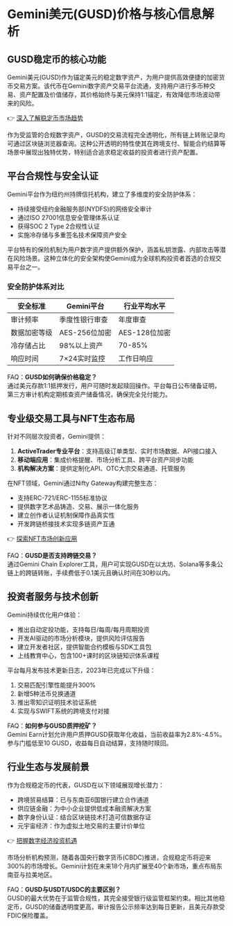 # Gemini美元(GUSD)价格与核心信息解析

## GUSD稳定币的核心功能
Gemini美元(GUSD)作为锚定美元的稳定数字资产，为用户提供高效便捷的加密货币交易方案。该代币在Gemini数字资产交易平台流通，支持用户进行多币种交易、资产配置及价值储存，其价格始终与美元保持1:1锚定，有效降低市场波动带来的风险。

👉 [深入了解稳定币市场趋势](https://bit.ly/okx_welcome)

作为受监管的合规数字资产，GUSD的交易流程完全透明化，所有链上转账记录均可通过区块链浏览器查询。这种公开透明的特性使其在跨境支付、智能合约结算等场景中展现出独特优势，特别适合追求稳定收益的投资者进行资产配置。

## 平台合规性与安全认证
Gemini平台作为纽约州持牌信托机构，建立了多维度的安全防护体系：
- 持续接受纽约金融服务部(NYDFS)的网络安全审计
- 通过ISO 27001信息安全管理体系认证
- 获得SOC 2 Type 2合规性认证
- 实施冷存储与多重签名技术保障资产安全

平台特有的保险机制为用户数字资产提供额外保护，涵盖私钥泄露、内部攻击等潜在风险场景。这种立体化的安全架构使Gemini成为全球机构投资者首选的合规交易平台之一。

### 安全防护体系对比
| 安全标准        | Gemini平台       | 行业平均水平   |
|-----------------|------------------|----------------|
| 审计频率        | 季度性银行审查   | 年度审查       |
| 数据加密等级    | AES-256位加密    | AES-128位加密  |
| 冷存储占比      | 98%以上资产      | 70-85%         |
| 响应时间        | 7×24实时监控     | 工作日响应     |

FAQ：**GUSD如何确保价格稳定？**  
通过美元存款1:1抵押发行，用户可随时发起赎回操作。平台每日公布储备证明，第三方审计机构定期核查资产储备情况，确保完全兑付能力。

## 专业级交易工具与NFT生态布局
针对不同层次投资者，Gemini提供：
1. **ActiveTrader专业平台**：支持高级订单类型、实时市场数据、API接口接入
2. **移动端应用**：集成价格提醒、市场分析工具、跨平台资产同步功能
3. **机构解决方案**：提供定制化API、OTC大宗交易通道、托管服务

在NFT领域，Gemini通过Nifty Gateway构建完整生态：
- 支持ERC-721/ERC-1155标准协议
- 提供数字艺术品铸造、交易、展示一体化服务
- 建立创作者认证机制保障作品真实性
- 开发跨链桥接技术实现多链资产互通

👉 [探索NFT市场创新应用](https://bit.ly/okx_welcome)

FAQ：**GUSD是否支持跨链交易？**  
通过Gemini Chain Explorer工具，用户可实现GUSD在以太坊、Solana等多条公链上的跨链转账，手续费低于0.1美元且确认时间在30秒以内。

## 投资者服务与技术创新
Gemini持续优化用户体验：
- 推出自动定投功能，支持每日/每周/每月周期投资
- 开发AI驱动的市场分析模块，提供风险评估报告
- 建立开发者社区，提供智能合约模板与SDK工具包
- 上线教育中心，包含100+课时的区块链知识体系课程

平台每月发布技术更新日志，2023年已完成以下升级：
1. 交易匹配引擎性能提升300%
2. 新增5种法币兑换通道
3. 推出零知识证明技术验证系统
4. 实现与SWIFT系统的跨境支付对接

FAQ：**如何参与GUSD质押挖矿？**  
Gemini Earn计划允许用户质押GUSD获取年化收益，当前收益率为2.8%-4.5%。参与门槛低至10 GUSD，收益每日自动结算，支持随时赎回。

## 行业生态与发展前景
作为合规稳定币的代表，GUSD在以下领域展现增长潜力：
- 跨境贸易结算：已与东南亚6国银行建立合作通道
- 供应链金融：为中小企业提供低成本融资解决方案
- 数字身份认证：结合区块链技术打造可信数据存证
- 元宇宙经济：作为虚拟土地交易的主要计价单位

👉 [把握数字经济投资机遇](https://bit.ly/okx_welcome)

市场分析机构预测，随着各国央行数字货币(CBDC)推进，合规稳定币将迎来300%的市场增长。Gemini计划在未来18个月内扩展至40个新市场，重点布局东南亚与拉美地区。

FAQ：**GUSD与USDT/USDC的主要区别？**  
GUSD的最大优势在于监管合规性，其完全接受银行级监管框架约束。相比其他稳定币，GUSD的储备透明度更高，审计报告公示频率达到每日更新，且美元存款受FDIC保险覆盖。